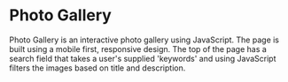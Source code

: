 # Photo Gallery
Photo Gallery is an interactive photo gallery using JavaScript. The page is built using a mobile first, responsive design. The top of the page has a search
field that takes a user's supplied 'keywords' and using JavaScript filters the images based on title and description.
